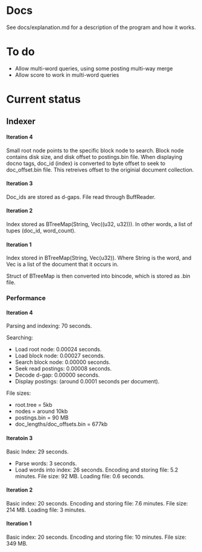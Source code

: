 # Docs

See docs/explanation.md for a description of the program and how it works.

# To do

- Allow multi-word queries, using some posting multi-way merge
- Allow score to work in multi-word queries

# Current status

## Indexer

#### Iteration 4

Small root node points to the specific block node to search. Block node contains disk size, and disk offset to postings.bin file.
When displaying docno tags, doc_id (index) is converted to byte offset to seek to doc_offset.bin file. This retreives offset to the originial document collection.

#### Iteration 3

Doc_ids are stored as d-gaps. File read through BuffReader.

#### Iteration 2

Index stored as BTreeMap(String, Vec((u32, u32))). In other words, a list of tupes (doc_id, word_count).

#### Iteration 1

Index stored in BTreeMap(String, Vec(u32)). Where String is the word, and Vec is a list of the document that it occurs in.

Struct of BTreeMap is then converted into bincode, which is stored as .bin file.

### Performance

#### Iteration 4

Parsing and indexing: 70 seconds.

Searching:

- Load root node: 0.00024 seconds.
- Load block node: 0.00027 seconds.
- Search block node: 0.00000 seconds.
- Seek read postings: 0.00008 seconds.
- Decode d-gap: 0.00000 seconds.
- Display postings: (around 0.0001 seconds per document).

File sizes:

- root.tree = 5kb
- nodes = around 10kb
- postings.bin = 90 MB
- doc_lengths/doc_offsets.bin = 677kb

#### Iteratoin 3

Basic Index: 29 seconds.

- Parse words: 3 seconds.
- Load words into index: 26 seconds.
  Encoding and storing file: 5.2 minutes.
  File size: 92 MB.
  Loading file: 0.6 seconds.

#### Iteration 2

Basic index: 20 seconds.
Encoding and storing file: 7.6 minutes.
File size: 214 MB.
Loading file: 3 minutes.

#### Iteration 1

Basic index: 20 seconds.
Encoding and storing file: 10 minutes.
File size: 349 MB.

